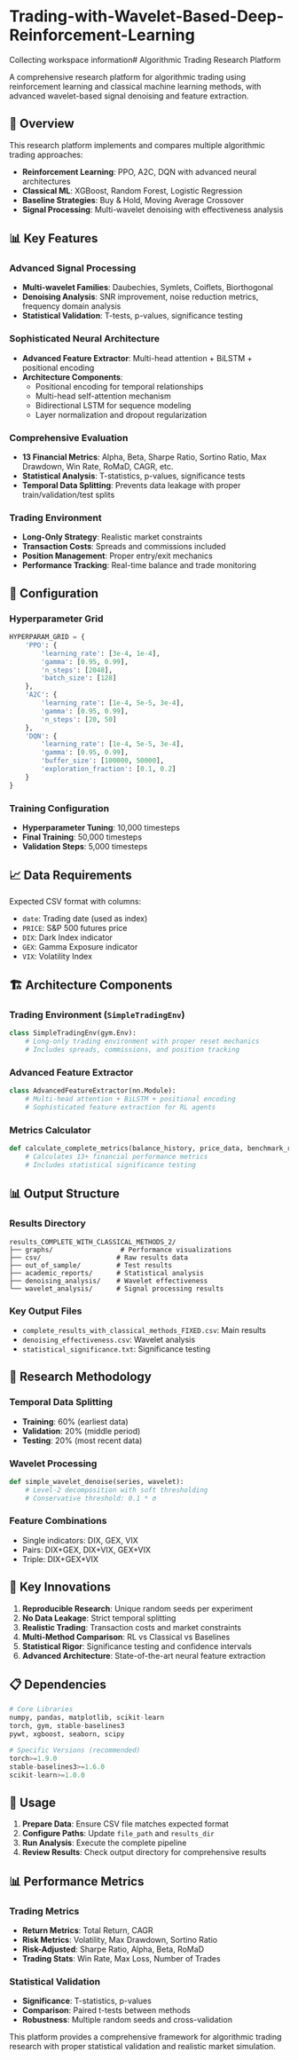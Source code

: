 # Trading-with-Wavelet-Based-Deep-Reinforcement-Learning
Collecting workspace information# Algorithmic Trading Research Platform

A comprehensive research platform for algorithmic trading using reinforcement learning and classical machine learning methods, with advanced wavelet-based signal denoising and feature extraction.

## 🚀 Overview

This research platform implements and compares multiple algorithmic trading approaches:
- **Reinforcement Learning**: PPO, A2C, DQN with advanced neural architectures
- **Classical ML**: XGBoost, Random Forest, Logistic Regression
- **Baseline Strategies**: Buy & Hold, Moving Average Crossover
- **Signal Processing**: Multi-wavelet denoising with effectiveness analysis

## 📊 Key Features

### Advanced Signal Processing
- **Multi-wavelet Families**: Daubechies, Symlets, Coiflets, Biorthogonal
- **Denoising Analysis**: SNR improvement, noise reduction metrics, frequency domain analysis
- **Statistical Validation**: T-tests, p-values, significance testing

### Sophisticated Neural Architecture
- **Advanced Feature Extractor**: Multi-head attention + BiLSTM + positional encoding
- **Architecture Components**:
  - Positional encoding for temporal relationships
  - Multi-head self-attention mechanism
  - Bidirectional LSTM for sequence modeling
  - Layer normalization and dropout regularization

### Comprehensive Evaluation
- **13 Financial Metrics**: Alpha, Beta, Sharpe Ratio, Sortino Ratio, Max Drawdown, Win Rate, RoMaD, CAGR, etc.
- **Statistical Analysis**: T-statistics, p-values, significance tests
- **Temporal Data Splitting**: Prevents data leakage with proper train/validation/test splits

### Trading Environment
- **Long-Only Strategy**: Realistic market constraints
- **Transaction Costs**: Spreads and commissions included
- **Position Management**: Proper entry/exit mechanics
- **Performance Tracking**: Real-time balance and trade monitoring

## 🔧 Configuration

### Hyperparameter Grid
```python
HYPERPARAM_GRID = {
    'PPO': {
        'learning_rate': [3e-4, 1e-4],
        'gamma': [0.95, 0.99],
        'n_steps': [2048],
        'batch_size': [128]
    },
    'A2C': {
        'learning_rate': [1e-4, 5e-5, 3e-4],
        'gamma': [0.95, 0.99],
        'n_steps': [20, 50]
    },
    'DQN': {
        'learning_rate': [1e-4, 5e-5, 3e-4],
        'gamma': [0.95, 0.99],
        'buffer_size': [100000, 50000],
        'exploration_fraction': [0.1, 0.2]
    }
}
```

### Training Configuration
- **Hyperparameter Tuning**: 10,000 timesteps
- **Final Training**: 50,000 timesteps
- **Validation Steps**: 5,000 timesteps

## 📈 Data Requirements

Expected CSV format with columns:
- `date`: Trading date (used as index)
- `PRICE`: S&P 500 futures price
- `DIX`: Dark Index indicator
- `GEX`: Gamma Exposure indicator
- `VIX`: Volatility Index

## 🏗️ Architecture Components

### Trading Environment (`SimpleTradingEnv`)
```python
class SimpleTradingEnv(gym.Env):
    # Long-only trading environment with proper reset mechanics
    # Includes spreads, commissions, and position tracking
```

### Advanced Feature Extractor
```python
class AdvancedFeatureExtractor(nn.Module):
    # Multi-head attention + BiLSTM + positional encoding
    # Sophisticated feature extraction for RL agents
```

### Metrics Calculator
```python
def calculate_complete_metrics(balance_history, price_data, benchmark_returns=None):
    # Calculates 13+ financial performance metrics
    # Includes statistical significance testing
```

## 📊 Output Structure

### Results Directory
```
results_COMPLETE_WITH_CLASSICAL_METHODS_2/
├── graphs/                 # Performance visualizations
├── csv/                   # Raw results data
├── out_of_sample/         # Test results
├── academic_reports/      # Statistical analysis
├── denoising_analysis/    # Wavelet effectiveness
└── wavelet_analysis/      # Signal processing results
```

### Key Output Files
- `complete_results_with_classical_methods_FIXED.csv`: Main results
- `denoising_effectiveness.csv`: Wavelet analysis
- `statistical_significance.txt`: Significance testing

## 🔬 Research Methodology

### Temporal Data Splitting
- **Training**: 60% (earliest data)
- **Validation**: 20% (middle period)
- **Testing**: 20% (most recent data)

### Wavelet Processing
```python
def simple_wavelet_denoise(series, wavelet):
    # Level-2 decomposition with soft thresholding
    # Conservative threshold: 0.1 * σ
```

### Feature Combinations
- Single indicators: DIX, GEX, VIX
- Pairs: DIX+GEX, DIX+VIX, GEX+VIX  
- Triple: DIX+GEX+VIX

## 🎯 Key Innovations

1. **Reproducible Research**: Unique random seeds per experiment
2. **No Data Leakage**: Strict temporal splitting
3. **Realistic Trading**: Transaction costs and market constraints
4. **Multi-Method Comparison**: RL vs Classical vs Baselines
5. **Statistical Rigor**: Significance testing and confidence intervals
6. **Advanced Architecture**: State-of-the-art neural feature extraction

## 📋 Dependencies

```python
# Core Libraries
numpy, pandas, matplotlib, scikit-learn
torch, gym, stable-baselines3
pywt, xgboost, seaborn, scipy

# Specific Versions (recommended)
torch>=1.9.0
stable-baselines3>=1.6.0
scikit-learn>=1.0.0
```

## 🚦 Usage

1. **Prepare Data**: Ensure CSV file matches expected format
2. **Configure Paths**: Update `file_path` and `results_dir`
3. **Run Analysis**: Execute the complete pipeline
4. **Review Results**: Check output directory for comprehensive results

## 📊 Performance Metrics

### Trading Metrics
- **Return Metrics**: Total Return, CAGR
- **Risk Metrics**: Volatility, Max Drawdown, Sortino Ratio
- **Risk-Adjusted**: Sharpe Ratio, Alpha, Beta, RoMaD
- **Trading Stats**: Win Rate, Max Loss, Number of Trades

### Statistical Validation
- **Significance**: T-statistics, p-values
- **Comparison**: Paired t-tests between methods
- **Robustness**: Multiple random seeds and cross-validation

This platform provides a comprehensive framework for algorithmic trading research with proper statistical validation and realistic market simulation.
